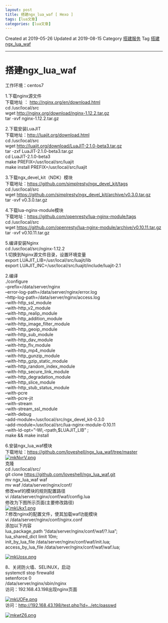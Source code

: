 ```yaml
---
layout: post
title: 搭建ngx_lua_waf [ Hexo ] 
tags: [lua文章]
categories: [lua文章]
---
```

Created at 2019-05-26 Updated at 2019-08-15 Category [搭建服务](/categories/搭建服务/)
Tag [搭建ngx_lua_waf](/tags/搭建ngx-lua-waf/)

* * *

# 搭建ngx_lua_waf

工作环境：centos7  
  
1.下载nginx源文件  
下载地址 ： <http://nginx.org/en/download.html>  
cd /usr/local/src  
wget <http://nginx.org/download/nginx-1.12.2.tar.gz>  
tar -xvf nginx-1.12.2.tar.gz  
  
  
2.下载安装LuaJIT  
下载地址：<http://luajit.org/download.html>  
cd /usr/local/src  
wget <http://luajit.org/download/LuaJIT-2.1.0-beta3.tar.gz>  
tar -zxf LuaJIT-2.1.0-beta3.tar.gz  
cd LuaJIT-2.1.0-beta3  
make PREFIX=/usr/local/src/luajit  
make install PREFIX=/usr/local/src/luajit  
  
  
3.下载ngx_devel_kit（NDK）模块  
下载地址：<https://github.com/simplresty/ngx_devel_kit/tags>  
cd /usr/local/src  
wget <https://github.com/simplresty/ngx_devel_kit/archive/v0.3.0.tar.gz>  
tar -xvf v0.3.0.tar.gz  
  
  
4.下载lua-nginx-module模块  
下载地址：<https://github.com/openresty/lua-nginx-module/tags>  
cd /usr/local/src  
wget <https://github.com/openresty/lua-nginx-module/archive/v0.10.11.tar.gz>  
tar -xvf v0.10.11.tar.gz  
  
  
5.编译安装Nginx  
cd /usr/local/src/nginx-1.12.2  
1.切换到Nginx源文件目录，设置环境变量  
export LUAJIT_LIB=/usr/local/src/luajit/lib  
export LUAJIT_INC=/usr/local/src/luajit/include/luajit-2.1  
  
  
2.编译  
./configure  
–prefix=/data/server/nginx  
–error-log-path=/data/server/nginx/error.log  
–http-log-path=/data/server/nginx/access.log  
–with-http_ssl_module  
–with-http_v2_module  
–with-http_realip_module  
–with-http_addition_module  
–with-http_image_filter_module  
–with-http_geoip_module  
–with-http_sub_module  
–with-http_dav_module  
–with-http_flv_module  
–with-http_mp4_module  
–with-http_gunzip_module  
–with-http_gzip_static_module  
–with-http_random_index_module  
–with-http_secure_link_module  
–with-http_degradation_module  
–with-http_slice_module  
–with-http_stub_status_module  
–with-pcre  
–with-pcre-jit  
–with-stream  
–with-stream_ssl_module  
–with-debug  
–add-module=/usr/local/src/ngx_devel_kit-0.3.0  
–add-module=/usr/local/src/lua-nginx-module-0.10.11  
–with-ld-opt=”-Wl,-rpath,$LUAJIT_LIB” ;  
make && make install  
  
  
6.安装ngx_lua_waf模块  
下载地址：<https://github.com/loveshell/ngx_lua_waf/tree/master>  
[![mkNvrV.png](https://s2.ax1x.com/2019/08/14/mkNvrV.png)](https://imgchr.com/i/mkNvrV)  
克隆  
cd /usr/local/src/  
git clone <https://github.com/loveshell/ngx_lua_waf.git>  
mv ngx_lua_waf waf  
mv waf /data/server/nginx/conf/  
修改waf的模块的规则配置路径  
vi /data/server/nginx/conf/waf/config.lua  
修改为下图所示页面(主要修改路径)  
[![mkUkx1.png](https://s2.ax1x.com/2019/08/14/mkUkx1.png)](https://imgchr.com/i/mkUkx1)  
7.修改nginx的配置文件，使其加载waf功能模块  
vi /data/server/nginx/conf/nginx.conf  
添加以下内容  
lua_package_path “/data/server/nginx/conf/waf/?.lua”;  
lua_shared_dict limit 10m;  
init_by_lua_file /data/server/nginx/conf/waf/init.lua;  
access_by_lua_file /data/server/nginx/conf/waf/waf.lua;  
  
  
[![mkUosx.png](https://s2.ax1x.com/2019/08/14/mkUosx.png)](https://imgchr.com/i/mkUosx)  
  
  
8、关闭防火墙、SELINUX，启动  
systemctl stop firewalld  
setenforce 0  
/data/server/nginx/sbin/nginx  
访问：192.168.43.198出现nginx页面  
  
  
[![mkUOFe.png](https://s2.ax1x.com/2019/08/14/mkUOFe.png)](https://imgchr.com/i/mkUOFe)  
访问：<http://192.168.43.198/test.php?id=../etc/passwd>  
  
  
[![mkwtZ6.png](https://s2.ax1x.com/2019/08/14/mkwtZ6.png)](https://imgchr.com/i/mkwtZ6)